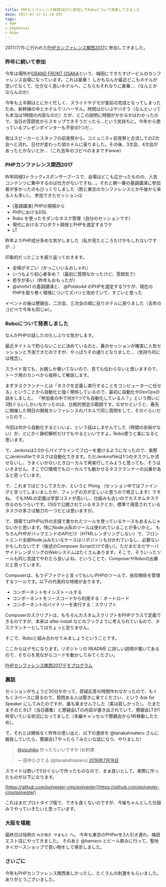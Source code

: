 ```yaml
---
title: PHPカンファレンス関西2017に参加してRoboについて発表してきました
date: 2017-07-17 11:10 UTC
tags:
- PHP
- phpkansai
- Robo
---
```


2017/7/15 に行われた[PHPカンファレンス関西2017](https://2017.kphpug.jp/)に参加してきました。

### 昨年に続いて参加

今年は場所が[GRAND FRONT OSAKA](http://www.gfo-sc.jp)という、梅田にできたすげービルのカンファレンス会場になっています。これは豪華！
しかもなんか最近どこもホテルが空いてなくて、仕方なく高いホテルへ、こちらもそれなりに豪華....（なんとかならんのか）

今年も上半期はとにかく忙しく、スライドやデモが直前の完成となってしまったため、新幹線の中とホテルでリハーサル。時間はだいぶヤバそう（なんといっても本当は1時間の内容なのだ）だが、どこの説明に時間がかかるかはわかったので、当日の雰囲気からスキップできそうだったら...という気持ちに。今年から使っているプレゼンポインターも不安の1つだ...

夜はスピーカーとスタッフの前夜祭から、コミュニティ前夜祭と合流しての2次会へと流れ、日付が変わった頃ホテルに戻りました。その後、3次会、4次会があったとかないとか...（これ去年のコピペのままですwww）

### PHPカンファレンス関西2017

昨年同様3トラック+スポンサーブースで、会場はどこも広かったものの、人気コンテンツに集中するのは仕方がないですね...。それと朝一番の基調講演に参加者が多かったのもびっくりしました（割と東京のカンファレンスとか午後から来る人も多い）。
参加できたセッションは

- [基調講演] PHPの現場から
- PHPにおけるDSL
- Robo を使ったモダンなタスク管理（自分のセッションです）
- 現代におけるプロダクト開発とPHPを選定するワケ
- LT

昨年よりPHP成分多めな気がしました（私が見たところだけかもしれないですが...）

印象的だったことを振り返っておきます。

- 会場がすごい（かっこいい＆おしゃれ）
- いつもより初心者多め？（最初に質問なかったけど、雰囲気で）
- 若手が多い（昨年もおもったが）
- @shin1x1 の基調講演と、 @Potato4d のPHPを選定するワケが、現在のPHPを取り巻く環境についてズバリと攻めていて、すごいと思った

イベントの後は懇親会、二次会、三次会の順に巡りホテルに戻りました（去年のコピペで今年も同じw）。

### Roboについて発表しました

なんかPHPの話したの久しぶりな気がします。

<script async class="speakerdeck-embed" data-id="515adc54dc2040d3b88655ed0375fa2e" data-ratio="1.33333333333333" src="//speakerdeck.com/assets/embed.js"></script>

最近タイトルで釣らないことに決めているのと、裏のセッションが確実に人気セッションと予測できたのですが、やっぱりその通りとなりました...（気持ち的には残念）。

スライド見ても、お題しか書いてないので、見ても伝わらないと思いますので、トーク用のカンペから抜粋して解説します。

まずタスクランナーとは「タスクを定義し実行することをコンピューターに任せる」ということから自動化と強く関係しているので、最初に自動化やDevOpsの話をしました。
「参加者の中で何か1つでも自動化している人？」という問いに3割ぐらいしかいなかったのは、比較的想定の範囲です。なぜかというと、春先に開催した明日の開発カンファレンスのパネルで同じ質問をして、そのぐらいだったので...

今回は何から自動化するといいよ、という話はしませんでした（時間の余裕がない）が、とにかく静的解析だけでもやるといいですよ。Robo使うと楽になると思います。

で、Jenkinsは2.0からパイプラインでフローを書けるようになったので、実際にJenkinsfileでタスクは自動化できます。ただJenkinsfileは1つのタスクしか流せないし、うまくいかないときローカルで再実行してみようと思っても、そうはいきません。そこでCI環境でもローカルでも動かせるタスクランナーの出番があると思っています。

で、これまではどうしてきたか、というと Phing （セッション中ではファイングと言ってしまいましたが、フィングの方が正しいと思うので修正します）ですね。
でもXMLの定義は学習コストが高いし、仕組みも古いのでカスタムタスク作るのもつらいです。OSSで公開されているタスクとか、標準で用意されているタスクの多さは魅力の一つだとは思いますが。

で、現場ではPHP以外の言語で書かれたツールを使っているケースもあるんじゃないかと思います。特にNode.js系のツールは使われていることが多いかと。
もちろんPHPがバックエンドのAPIだけ（HTMLレンダリングしない）で、フロントエンド全部Node.jsみたいなケースはリポジトリも分かれているし、必要ないかもしれないです（後述のComposer Scriptだけで良い）。ただまだまだサーバサイドレンダリングのWebシステムはたくさんあります。そこで、そういったツールも同じ言語でやれたら良いよね、ということで、ComposerやRoboの出番だと思っています。

Composerは、もうデファクトと言ってもいいPHPのツールで、依存関係を管理するツールです。以下の代表的な特徴があります。

- コンポーネントをインストールする
- コンポーネントをソースコードから利用する：オートロード
- コンポーネントのバイナリーを実行する：スクリプト

Composerのスクリプトは、もちろんカスタムスクリプトをPHPクラスで定義できるのですが、本来は after install などのフックように考えられているので、タスクランナーとしてはちょっと足りません。

そこで、Roboと組み合わせてみましょうということです。

ここからはデモになります。リポジトリの README に詳しい説明が書いてあるので、そちらを見ながらコードを動かしてみてください。

[PHPカンファレンス関西2017デモプログラム](https://github.com/sizuhiko/phpkansai-2017-demo)

### 裏話

セッションがちょうど30分かかって、質疑応答の時間作れなかったので、もくもくスペースに居るので、質問ある人は聞きに来てください、という Ask for Speaker にしてみたのですが、誰も来ませんでした（実は寂しかった）。
たまたまそのときLT（当日募集）と懇親会LTの内容が書き出されていて、懇親会LTが1枠空いている状況になってました（本編キャンセルで懇親会から1枠移動したため）。

で、それとは関係なく昨年の思い出と、以下の進捗を @tanakahisateru さんに報告していたら、懇親会LTやったら？みたいな話になり、やりました!

<blockquote class="twitter-tweet" data-lang="ja"><p lang="ja" dir="ltr"><a href="https://twitter.com/sizuhiko">@sizuhiko</a> 作ったらいいですか (お約束</p>&mdash; 田中ひさてる (@tanakahisateru) <a href="https://twitter.com/tanakahisateru/status/754866474221568000">2016年7月18日</a></blockquote>
<script async src="//platform.twitter.com/widgets.js" charset="utf-8"></script>

スライドは勢いで5分ぐらいで作ったものなので、まぁ良いとして、実際に作ったものが以下になります。

[https://github.com/polyester-cms/polyester](https://github.com/polyester-cms/polyester)

これはまだプロトタイプ版で、できも良くないのですが、今後ちゃんとした仕組みでやっていきたいと思っています。

### 大阪を堪能

最終日は恒例の `ねぎ焼き やまもと` へ。
今年も東京のPHPerを3人引き連れ、梅田エスト店にやってきました。
そのあと @hamaco とビール飲みに行って、聖地タイガースショップで買い物をして帰京しました。

### さいごに

今年もPHPカンファレンス関西楽しかったし、たくさんの刺激をもらいました。ありがとうございました。

